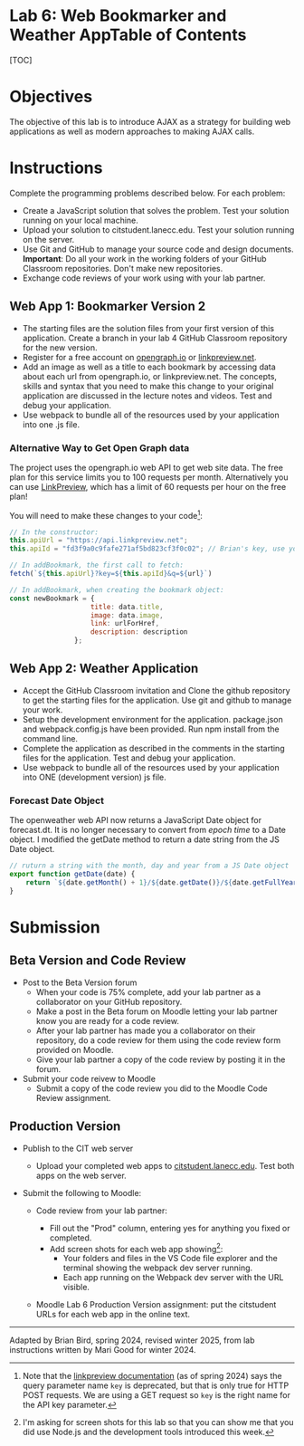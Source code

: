 <h1>Lab 6: Web Bookmarker and Weather App</h13




<h2>Table of Contents</h2>

[TOC]

# Objectives

The objective of this lab is to introduce AJAX as a strategy for building web applications as well as modern approaches to making AJAX calls.

# Instructions

Complete the programming problems described below. For each problem:

- Create a JavaScript solution that solves the problem. Test your solution running on your local machine.
- Upload your solution to citstudent.lanecc.edu. Test your solution running on the server.
- Use Git and GitHub to manage your source code and design documents. 
  **Important**: Do all your work in the working folders of your GitHub Classroom repositories. Don't make new repositories.
- Exchange code reviews of your work using with your lab partner.

## Web App 1: Bookmarker Version 2

- The starting files are the solution files from your first version of this application. Create a branch in your lab 4 GitHub Classroom repository for the new version. 
- Register for a free account on [opengraph.io](https://www.opengraph.io) or [linkpreview.net](http://www.linkpreview.net/).
- Add an image as well as a title to each bookmark by accessing data about each url from opengraph.io, or linkpreview.net. The concepts, skills and syntax that you need to make this change to your original application are discussed in the lecture notes and videos. Test and debug your application.
- Use webpack to bundle all of the resources used by your application into one .js file.

### Alternative Way to Get Open Graph data

The project uses the opengraph.io web API to get web site data. The free plan for this service limits you to 100 requests per month. Alternatively you can use [LinkPreview](https://www.linkpreview.net/), which has a limit of 60 requests per hour on the free plan!

You will need to make these changes to your code[^1]:

```javascript
// In the constructor:
this.apiUrl = "https://api.linkpreview.net";
this.apiId = "fd3f9a0c9fafe271af5bd823cf3f0c02"; // Brian's key, use your own key

// In addBookmark, the first call to fetch:
fetch(`${this.apiUrl}?key=${this.apiId}&q=${url}`)

// In addBookmark, when creating the bookmark object:
const newBookmark = {
                    title: data.title,
                    image: data.image,
                    link: urlForHref,
                    description: description
                };
```



## Web App 2: Weather Application

- Accept the GitHub Classroom invitation and Clone the github repository to get the starting files for the application. Use git and github to manage your work.
- Setup the development environment for the application. package.json and webpack.config.js have been provided. Run npm install from the  command line.
- Complete the application as described in the comments in the  starting files for the application. Test and debug your application.
- Use webpack to bundle all of the resources used by your application into ONE (development version) js file.

### Forecast Date Object

The openweather web API now returns a JavaScript Date object for forecast.dt. It is no longer necessary to convert from *epoch time* to a Date object. I modified the getDate method to return a date string from the JS Date object.

```javascript
// ruturn a string with the month, day and year from a JS Date object
export function getDate(date) {
    return `${date.getMonth() + 1}/${date.getDate()}/${date.getFullYear()}`;
}

```



# Submission

## Beta Version and Code Review

- Post to the Beta Version forum
  - When your code is 75% complete, add your lab partner as a collaborator on your GitHub repository.
  - Make a post in the Beta forum on Moodle letting your lab partner know you are ready for a code review.
  - After your lab partner has made you a collaborator on their repository, do a code review for them using the code review form provided on Moodle.
  - Give your lab partner a copy of the code review by posting it in the forum.
- Submit your code reivew to Moodle
  - Submit a copy of the code review you did to the Moodle Code Review assignment.

## Production Version

- Publish to the CIT web server  
  - Upload your completed web apps to [citstudent.lanecc.edu](http://citstudent.lanecc.edu).  Test both apps on the web server.  

- Submit the following to Moodle:

  - Code review from your lab partner: 
    - Fill out the "Prod" column, entering yes for anything you fixed or completed.
    - Add screen shots for each web app showing[^2]:
      - Your folders and files in the VS Code file explorer and the terminal showing the webpack dev server running.
      - Each app running on the Webpack dev server with the URL visible. 


  - Moodle Lab 6 Production Version assignment:  put the citstudent URLs for each web app in the online text.



[^1]: Note that the [linkpreview documentation](https://docs.linkpreview.net/#query-parameters) (as of spring 2024) says the query parameter name `key` is deprecated, but that is only true for HTTP POST requests. We are using a GET request so `key` is the right name for the API key parameter.
[^2]: I'm asking for screen shots for this lab so that you can show me that you did use Node.js and the development tools introduced this week.

---

Adapted by Brian Bird, spring 2024, revised winter 2025, from lab instructions written by Mari Good for winter 2024.